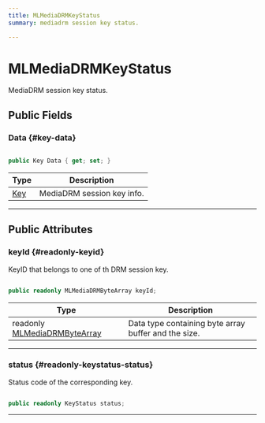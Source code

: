 ```yaml
---
title: MLMediaDRMKeyStatus
summary: mediadrm session key status. 

---
```


# MLMediaDRMKeyStatus




MediaDRM session key status.   





## Public Fields

### Data {#key-data}

```csharp

public Key Data { get; set; }

```

| Type | Description  | 
|--|--|
| [Key](/unity-api/api/UnityEngine.XR.MagicLeap/MLMedia/Player/Track/DRM/UnityEngine.XR.MagicLeap.MLMedia.Player.Track.DRM.Key.md) | MediaDRM session key info.  |





-----------

## Public Attributes

### keyId {#readonly-keyid}

KeyID that belongs to one of th DRM session key. 

```csharp

public readonly MLMediaDRMByteArray keyId;

```

| Type | Description  | 
|--|--|
| readonly [MLMediaDRMByteArray](/unity-api/api/UnityEngine.XR.MagicLeap/MLMedia/Player/Track/DRM/NativeBindings/UnityEngine.XR.MagicLeap.MLMedia.Player.Track.DRM.NativeBindings.MLMediaDRMByteArray.md) | Data type containing byte array buffer and the size.  |





-----------

### status {#readonly-keystatus-status}

Status code of the corresponding key. 

```csharp

public readonly KeyStatus status;

```






-----------

